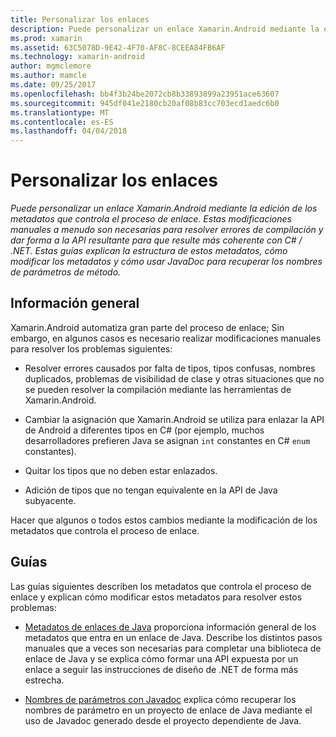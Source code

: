 ```yaml
---
title: Personalizar los enlaces
description: Puede personalizar un enlace Xamarin.Android mediante la edición de los metadatos que controla el proceso de enlace. Estas modificaciones manuales a menudo son necesarias para resolver errores de compilación y dar forma a la API resultante para que resulte más coherente con C# / .NET. Estas guías explican la estructura de estos metadatos, cómo modificar los metadatos y cómo usar JavaDoc para recuperar los nombres de parámetros de método.
ms.prod: xamarin
ms.assetid: 63C5078D-9E42-4F70-AF8C-8CEEA84FB6AF
ms.technology: xamarin-android
author: mgmclemore
ms.author: mamcle
ms.date: 09/25/2017
ms.openlocfilehash: bb4f3b24be2072cb8b33893899a23951ace63607
ms.sourcegitcommit: 945df041e2180cb20af08b83cc703ecd1aedc6b0
ms.translationtype: MT
ms.contentlocale: es-ES
ms.lasthandoff: 04/04/2018
---
```

# <a name="customizing-bindings"></a>Personalizar los enlaces

_Puede personalizar un enlace Xamarin.Android mediante la edición de los metadatos que controla el proceso de enlace. Estas modificaciones manuales a menudo son necesarias para resolver errores de compilación y dar forma a la API resultante para que resulte más coherente con C# / .NET. Estas guías explican la estructura de estos metadatos, cómo modificar los metadatos y cómo usar JavaDoc para recuperar los nombres de parámetros de método._


## <a name="overview"></a>Información general
 
Xamarin.Android automatiza gran parte del proceso de enlace; Sin embargo, en algunos casos es necesario realizar modificaciones manuales para resolver los problemas siguientes:

-   Resolver errores causados por falta de tipos, tipos confusas, nombres duplicados, problemas de visibilidad de clase y otras situaciones que no se pueden resolver la compilación mediante las herramientas de Xamarin.Android. 

-   Cambiar la asignación que Xamarin.Android se utiliza para enlazar la API de Android a diferentes tipos en C# (por ejemplo, muchos desarrolladores prefieren Java se asignan `int` constantes en C# `enum` constantes).

-   Quitar los tipos que no deben estar enlazados. 

-   Adición de tipos que no tengan equivalente en la API de Java subyacente. 

Hacer que algunos o todos estos cambios mediante la modificación de los metadatos que controla el proceso de enlace.


## <a name="guides"></a>Guías

Las guías siguientes describen los metadatos que controla el proceso de enlace y explican cómo modificar estos metadatos para resolver estos problemas:

-   [Metadatos de enlaces de Java](~/android/platform/binding-java-library/customizing-bindings/java-bindings-metadata.md) proporciona información general de los metadatos que entra en un enlace de Java.
    Describe los distintos pasos manuales que a veces son necesarias para completar una biblioteca de enlace de Java y se explica cómo formar una API expuesta por un enlace a seguir las instrucciones de diseño de .NET de forma más estrecha.

-   [Nombres de parámetros con Javadoc](~/android/platform/binding-java-library/customizing-bindings/naming-parameters-with-javadoc.md) explica cómo recuperar los nombres de parámetro en un proyecto de enlace de Java mediante el uso de Javadoc generado desde el proyecto dependiente de Java.


 

